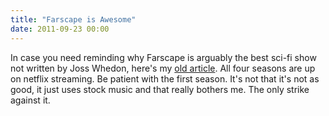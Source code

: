 ```yaml
---
title: "Farscape is Awesome"
date: 2011-09-23 00:00
---
```


In case you need reminding why Farscape is arguably the best sci-fi show not written by Joss Whedon, here's my [old article](http://atteroignorantiam.blogspot.com/2011/02/why-farscape-is-awesome.html). All four seasons are up on netflix streaming. Be patient with the first season. It's not that it's not as good, it just uses stock music and that really bothers me. The only strike against it.

<!-- more -->
